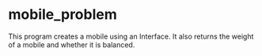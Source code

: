 # mobile_problem
This program creates a mobile using an Interface. It also returns the weight of a mobile and whether it is balanced.
